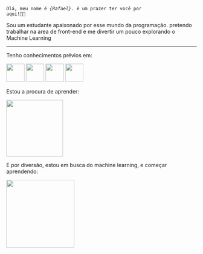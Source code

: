 <code>Olá, meu nome é <em>{Rafael}</em>. é um prazer ter você por aqui!&#x1F44B;&#x1F603;</code><br>
<p>Sou um estudante apaixonado por esse mundo da programação.
     pretendo trabalhar na area de front-end e me divertir um pouco explorando o Machine Learning
</p>
<hr>
<div>
  <p>Tenho conhecimentos prévios em:</p>
  <img src="https://cdn.jsdelivr.net/gh/devicons/devicon/icons/html5/html5-original.svg" style="width: 3rem;">
  <img src="https://cdn.jsdelivr.net/gh/devicons/devicon/icons/css3/css3-original.svg" style="width: 3rem;">
  <img src="https://cdn.jsdelivr.net/gh/devicons/devicon/icons/javascript/javascript-original.svg" style="width: 3rem;">
  <img src="https://cdn.jsdelivr.net/gh/devicons/devicon/icons/python/python-original.svg" style="width: 3rem;">
</div>
<div>
  <p>Estou a procura de aprender:</p>
  <img src="https://www.datocms-assets.com/45470/1631110818-logo-react-js.png" style="width: 150px;">
</div>
<div>
  <p>E por diversão, estou em busca do machine learning, e começar aprendendo:</p>
  <img src="https://upload.wikimedia.org/wikipedia/commons/9/96/Pytorch_logo.png" style="width: 180px;">
</div>


<!---
RafaelDuque049/RafaelDuque049 is a ✨ special ✨ repository because its `README.md` (this file) appears on your GitHub profile.
You can click the Preview link to take a look at your changes.
--->
